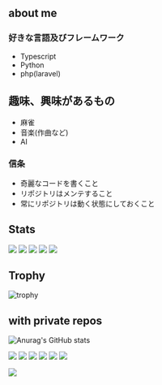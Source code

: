 ## about me

### 好きな言語及びフレームワーク
* Typescript
* Python
* php(laravel)

## 趣味、興味があるもの
* 麻雀
* 音楽(作曲など)
* AI

### 信条
* 奇麗なコードを書くこと
* リポジトリはメンテすること
* 常にリポジトリは動く状態にしておくこと

## Stats
![](http://github-profile-summary-cards.vercel.app/api/cards/profile-details?username=0num4&theme=transparent)
![](http://github-profile-summary-cards.vercel.app/api/cards/repos-per-language?username=0num4&theme=transparentx)
![](http://github-profile-summary-cards.vercel.app/api/cards/most-commit-language?username=0num4&theme=transparent)
![](http://github-profile-summary-cards.vercel.app/api/cards/stats?username=0num4&theme=gruvbox)
![](http://github-profile-summary-cards.vercel.app/api/cards/productive-time?username=0num4&theme=gruvbox&utcOffset=9)


## Trophy
![trophy](https://github-profile-trophy.vercel.app/?username=0num4&theme=transparent&rank=-C,-B)

## with private repos
![Anurag's GitHub stats](https://github-readme-stats-three-sigma-67.vercel.app/api?username=0num4)

![](http://github-readme-stats-three-sigma-67.vercel.app/api/top-langs?username=0num4&theme=transparentx)
![](http://github-readme-stats-three-sigma-67.vercel.app/api/wakatime?username=0num4&theme=transparentx)
![](http://github-readme-stats-three-sigma-67.vercel.app/api/pin?username=0num4&theme=transparentx)
![](http://github-readme-stats-three-sigma-67.vercel.app/api/gist?username=0num4&theme=transparentx)
![](http://github-readme-stats-three-sigma-67.vercel.app/api/?username=0num4&theme=transparentx)
![](http://github-readme-stats-three-sigma-67.vercel.app/api/index?username=0num4&theme=transparentx)

![](http://github-readme-stats-three-sigma-67.vercel.app/api/status/pat-info?username=0num4&theme=transparentx)
<!--
**0num4/0num4** is a ✨ _special_ ✨ repository because its `README.md` (this file) appears on your GitHub profile.

Here are some ideas to get you started:

- 🔭 I’m currently working on ...
- 🌱 I’m currently learning ...
- 👯 I’m looking to collaborate on ...
- 🤔 I’m looking for help with ...
- 💬 Ask me about ...
- 📫 How to reach me: ...
- 😄 Pronouns: ...
- ⚡ Fun fact: ...
-->
